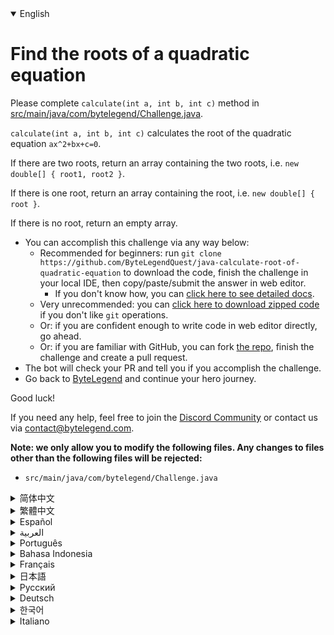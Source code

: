 <details open='true'>
<summary>English</summary>

# Find the roots of a quadratic equation

Please complete `calculate(int a, int b, int c)` method in [src/main/java/com/bytelegend/Challenge.java](https://github.com/ByteLegendQuest/java-calculate-root-of-quadratic-equation/blob/main/src/main/java/com/bytelegend/Challenge.java).

`calculate(int a, int b, int c)` calculates the root of the quadratic equation `ax^2+bx+c=0`.

If there are two roots, return an array containing the two roots, i.e. `new double[] { root1, root2 }`.

If there is one root, return an array containing the root, i.e. `new double[] { root }`.

If there is no root, return an empty array.


- You can accomplish this challenge via any way below:
  - Recommended for beginners: run `git clone https://github.com/ByteLegendQuest/java-calculate-root-of-quadratic-equation` to download the code,
    finish the challenge in your local IDE, then copy/paste/submit the answer in web editor.
    - If you don't know how, you can [click here to see detailed docs](https://github.com/ByteLegendQuest/java-calculate-root-of-quadratic-equation/blob/main/docs/en/clone-and-import.md).
  - Very unrecommended: you can [click here to download zipped code](https://codeload.github.com/ByteLegendQuest/java-calculate-root-of-quadratic-equation/zip/refs/heads/main) if you don't like `git` operations.
  - Or: if you are confident enough to write code in web editor directly, go ahead.
  - Or: if you are familiar with GitHub, you can fork [the repo](https://github.com/ByteLegendQuest/java-calculate-root-of-quadratic-equation), finish the challenge and create a pull request.
- The bot will check your PR and tell you if you accomplish the challenge.
- Go back to [ByteLegend](https://bytelegend.com) and continue your hero journey.

Good luck!

If you need any help, feel free to join the [Discord Community](https://discord.gg/35RreUUGWt) or contact us via [contact@bytelegend.com](mailto:contact@bytelegend.com).

**Note: we only allow you to modify the following files.
Any changes to files other than the following files will be rejected:**

- `src/main/java/com/bytelegend/Challenge.java`
</details>
<details>
<summary>简体中文</summary>

# 求一元二次方程的根

请补全[src/main/java/com/bytelegend/Challenge.java](https://github.com/ByteLegendQuest/java-calculate-root-of-quadratic-equation/blob/main/src/main/java/com/bytelegend/Challenge.java)的`calculate(int a, int b, int c)`。

`calculate(int a, int b, int c)`，计算一元二次方程`ax^2+bx+c=0`的根。

若有两个根，返回一个数组，包含这两个根，即：`new double[] { root1, root2 }`。

若有一个根，返回一个数组，包含这个根，即：返回`new double[] { root }`。

若没有根，返回一个空数组，即：`new double[] {}`。

提示: 你可利用求根公式`x=[-b±√(b²-4ac)]/2a`。需要执行开方运算时可使用`Math.sqrt()`方法。


- 你可以使用以下任意一种方法完成挑战：
  - 初学者推荐：运行`git clone https://git.bytelegend.com/ByteLegendQuest/java-calculate-root-of-quadratic-equation`将代码下载到本地，在本地使用IDE调试完成后复制到网页编辑器里提交。
    - 如果你不知道怎么做，可以点击[这里查看详细文档](https://github.com/ByteLegendQuest/java-calculate-root-of-quadratic-equation/blob/main/docs/zh_hans/clone-and-import.md)。
  - 非常不推荐：如果你实在不喜欢`git`命令行操作，你可以[点击这里直接下载打包好的代码](https://ghcodeload.bytelegend.com/ByteLegendQuest/java-calculate-root-of-quadratic-equation/zip/refs/heads/main)。
  - 或者：如果你非常自信不需要下载代码到本地调试，可以使用网页编辑器直接提交。
  - 或者：如果你对GitHub非常熟悉，你可以fork[这个仓库](https://github.com/ByteLegendQuest/java-calculate-root-of-quadratic-equation)、完成挑战后，创建一个Pull Request。
- 机器人将会检查你的答案，告诉你你是否通过了挑战。
- 回到[字节传说](https://bytelegend.com)，然后继续你的英雄旅程。

祝你好运！

如果你需要任何帮助，欢迎加入官方玩家QQ群（在[首页](https://bytelegend.com)右下角的`联系 & 关于`菜单里可以找到入群方式）或者[Discord社区](https://discord.gg/PvmqK3hF)，或email至[contact@bytelegend.com](mailto:contact@bytelegend.com)。

**注意：我们只允许您修改以下文件，任何对其他文件的修改都会被拒绝：**

- `src/main/java/com/bytelegend/Challenge.java`
</details>
<details>
<summary>繁體中文</summary>

求二次方程的根
=======

請完成[src/main/java/com/bytelegend/Challenge.java](https://github.com/ByteLegendQuest/java-calculate-root-of-quadratic-equation/blob/main/src/main/java/com/bytelegend/Challenge.java)中`calculate(int a, int b, int c)`方法。

`calculate(int a, int b, int c)`計算二次方程`ax^2+bx+c=0`的根。

如果有兩個根，則返回一個包含兩個根的數組，即`new double[] { root1, root2 }` 。

如果有一個根，則返回一個包含根的數組，即`new double[] { root }` 。

如果沒有根，則返回一個空數組。

-   您可以通過以下任何方式完成此挑戰：
    -   推薦給初學者：運行`git clone https://github.com/ByteLegendQuest/java-calculate-root-of-quadratic-equation`下載代碼，在本地IDE中完成挑戰，然後復制/粘貼/提交答案網頁編輯器。
        -   如果您不知道如何操作，可以[單擊此處查看詳細文檔](https://github.com/ByteLegendQuest/java-calculate-root-of-quadratic-equation/blob/main/docs/en/clone-and-import.md)。
    -   非常不推薦：如果你不喜歡`git`操作，可以[點擊這裡下載壓縮代碼](https://codeload.github.com/ByteLegendQuest/java-calculate-root-of-quadratic-equation/zip/refs/heads/main)。
    -   或者：如果您有足夠的信心直接在 Web 編輯器中編寫代碼，請繼續。
    -   或者：如果你熟悉 GitHub，你可以 fork [倉庫](https://github.com/ByteLegendQuest/java-calculate-root-of-quadratic-equation)，完成挑戰並創建一個拉取請求。
-   機器人會檢查你的 PR 並告訴你是否完成了挑戰。
-   回到[ByteLegend](https://bytelegend.com)繼續你的英雄之旅。

祝你好運！

如果您需要任何幫助，請隨時加入[Discord 社區](https://discord.gg/35RreUUGWt)或通過[contact@bytelegend.com](mailto:contact@bytelegend.com)聯繫我們。

**注意：我們只允許您修改以下文件。對以下文件以外的文件的任何更改都將被拒絕：**

-   `src/main/java/com/bytelegend/Challenge.java`</details>
<details>
<summary>Español</summary>

Encontrar las raíces de una ecuación cuadrática
===============================================

Complete el método de `calculate(int a, int b, int c)` en [src/main/java/com/bytelegend/Challenge.java](https://github.com/ByteLegendQuest/java-calculate-root-of-quadratic-equation/blob/main/src/main/java/com/bytelegend/Challenge.java) .

`calculate(int a, int b, int c)` calcula la raíz de la ecuación cuadrática `ax^2+bx+c=0` .

Si hay dos raíces, devuelva una matriz que contenga las dos raíces, es decir, `new double[] { root1, root2 }` .

Si hay una raíz, devuelva una matriz que contenga la raíz, es decir, `new double[] { root }` .

Si no hay raíz, devuelve una matriz vacía.

-   Puede lograr este desafío de cualquier manera a continuación:
    -   Recomendado para principiantes: ejecute `git clone https://github.com/ByteLegendQuest/java-calculate-root-of-quadratic-equation` para descargar el código, finalice el desafío en su IDE local, luego copie/pegue/envíe la respuesta en Editor web.
        -   Si no sabe cómo hacerlo, puede [hacer clic aquí para ver los documentos detallados](https://github.com/ByteLegendQuest/java-calculate-root-of-quadratic-equation/blob/main/docs/en/clone-and-import.md) .
    -   Muy poco recomendado: puede [hacer clic aquí para descargar el código comprimido](https://codeload.github.com/ByteLegendQuest/java-calculate-root-of-quadratic-equation/zip/refs/heads/main) si no le gustan las operaciones de `git` .
    -   O: si tiene la confianza suficiente para escribir código en el editor web directamente, adelante.
    -   O: si está familiarizado con GitHub, puede bifurcar [el repositorio](https://github.com/ByteLegendQuest/java-calculate-root-of-quadratic-equation) , finalizar el desafío y crear una solicitud de extracción.
-   El bot verificará tu PR y te dirá si logras el desafío.
-   Regrese a [ByteLegend](https://bytelegend.com) y continúe su viaje de héroe.

¡Buena suerte!

Si necesita ayuda, no dude en unirse a la [comunidad de Discord](https://discord.gg/35RreUUGWt) o contáctenos a través de [contact@bytelegend.com](mailto:contact@bytelegend.com) .

**Nota: solo le permitimos modificar los siguientes archivos. Cualquier cambio en los archivos que no sean los siguientes archivos será rechazado:**

-   `src/main/java/com/bytelegend/Challenge.java`</details>
<details>
<summary>العربية</summary>

أوجد جذور المعادلة التربيعية
============================

يرجى إكمال `calculate(int a, int b, int c)` في [src / main / java / com / bytelegend / Challenge.java](https://github.com/ByteLegendQuest/java-calculate-root-of-quadratic-equation/blob/main/src/main/java/com/bytelegend/Challenge.java) .

`calculate(int a, int b, int c)` يحسب جذر المعادلة التربيعية `ax^2+bx+c=0` .

إذا كان هناك جذران ، فقم بإرجاع مصفوفة تحتوي على الجذور ، أي `new double[] { root1, root2 }` .

إذا كان هناك جذر واحد ، فقم بإرجاع مصفوفة تحتوي على الجذر ، أي `new double[] { root }` .

إذا لم يكن هناك جذر ، فقم بإرجاع مصفوفة فارغة.

-   يمكنك إنجاز هذا التحدي بأي طريقة أدناه:
    -   موصى به للمبتدئين: قم بتشغيل `git clone https://github.com/ByteLegendQuest/java-calculate-root-of-quadratic-equation` لتنزيل الكود ، وإنهاء التحدي في IDE المحلي الخاص بك ، ثم نسخ / لصق / إرسال الإجابة في محررشبكة.
        -   إذا كنت لا تعرف كيف يمكنك [النقر هنا لمشاهدة المستندات التفصيلية](https://github.com/ByteLegendQuest/java-calculate-root-of-quadratic-equation/blob/main/docs/en/clone-and-import.md) .
    -   غير موصى به على الإطلاق: يمكنك [النقر هنا لتنزيل رمز مضغوط](https://codeload.github.com/ByteLegendQuest/java-calculate-root-of-quadratic-equation/zip/refs/heads/main) إذا كنت لا تحب عمليات `git` .
    -   أو: إذا كنت واثقًا بدرجة كافية لكتابة التعليمات البرمجية في محرر الويب مباشرةً ، فابدأ.
    -   أو: إذا كنت معتادًا على GitHub ، فيمكنك تفرع [الريبو](https://github.com/ByteLegendQuest/java-calculate-root-of-quadratic-equation) وإنهاء التحدي وإنشاء طلب سحب.
-   سيتحقق الروبوت من العلاقات العامة الخاصة بك ويخبرك إذا أنجزت التحدي.
-   ارجع إلى [ByteLegend وتابع](https://bytelegend.com) رحلة بطلك.

حظ سعيد!

إذا كنت بحاجة إلى أي مساعدة ، فلا تتردد في الانضمام إلى [مجتمع Discord](https://discord.gg/35RreUUGWt) أو الاتصال بنا عبر [contact@bytelegend.com](mailto:contact@bytelegend.com) .

**ملاحظة: نسمح لك فقط بتعديل الملفات التالية. سيتم رفض أي تغييرات يتم إجراؤها على الملفات بخلاف الملفات التالية:**

-   `src/main/java/com/bytelegend/Challenge.java`</details>
<details>
<summary>Português</summary>

Encontrar as raízes de uma equação quadrática
=============================================

Por favor, complete o método `calculate(int a, int b, int c)` em [src/main/java/com/bytelegend/Challenge.java](https://github.com/ByteLegendQuest/java-calculate-root-of-quadratic-equation/blob/main/src/main/java/com/bytelegend/Challenge.java) .

`calculate(int a, int b, int c)` calcula a raiz da equação quadrática `ax^2+bx+c=0` .

Se houver duas raízes, retorne um array contendo as duas raízes, ou seja, `new double[] { root1, root2 }` .

Se houver uma raiz, retorne um array contendo a raiz, ou seja, `new double[] { root }` .

Se não houver raiz, retorne uma matriz vazia.

-   Você pode realizar este desafio de qualquer maneira abaixo:
    -   Recomendado para iniciantes: execute `git clone https://github.com/ByteLegendQuest/java-calculate-root-of-quadratic-equation` para baixar o código, termine o desafio em seu IDE local e copie/cole/envie a resposta em editor web.
        -   Se você não sabe como, você pode [clicar aqui para ver documentos detalhados](https://github.com/ByteLegendQuest/java-calculate-root-of-quadratic-equation/blob/main/docs/en/clone-and-import.md) .
    -   Muito não recomendado: você pode [clicar aqui para baixar o código zipado](https://codeload.github.com/ByteLegendQuest/java-calculate-root-of-quadratic-equation/zip/refs/heads/main) se não gostar das operações do `git` .
    -   Ou: se você estiver confiante o suficiente para escrever código diretamente no editor web, vá em frente.
    -   Ou: se você estiver familiarizado com o GitHub, você pode bifurcar [o repo](https://github.com/ByteLegendQuest/java-calculate-root-of-quadratic-equation) , finalizar o desafio e criar um pull request.
-   O bot verificará seu PR e informará se você cumprir o desafio.
-   Volte para [ByteLegend](https://bytelegend.com) e continue sua jornada de herói.

Boa sorte!

Se precisar de ajuda, sinta-se à vontade para se juntar à [Comunidade Discord](https://discord.gg/35RreUUGWt) ou entre em contato conosco via [contact@bytelegend.com](mailto:contact@bytelegend.com) .

**Nota: só permitimos que você modifique os seguintes arquivos. Quaisquer alterações em arquivos que não sejam os arquivos a seguir serão rejeitadas:**

-   `src/main/java/com/bytelegend/Challenge.java`</details>
<details>
<summary>Bahasa Indonesia</summary>

Temukan akar-akar persamaan kuadrat
===================================

Harap lengkapi metode `calculate(int a, int b, int c)` di [src/main/java/com/bytelegend/Challenge.java](https://github.com/ByteLegendQuest/java-calculate-root-of-quadratic-equation/blob/main/src/main/java/com/bytelegend/Challenge.java) .

`calculate(int a, int b, int c)` menghitung akar persamaan kuadrat `ax^2+bx+c=0` .

Jika ada dua akar, kembalikan array yang berisi dua akar, yaitu `new double[] { root1, root2 }` .

Jika ada satu root, kembalikan array yang berisi root, yaitu `new double[] { root }` .

Jika tidak ada root, kembalikan array kosong.

-   Anda dapat menyelesaikan tantangan ini melalui cara apa pun di bawah ini:
    -   Direkomendasikan untuk pemula: jalankan `git clone https://github.com/ByteLegendQuest/java-calculate-root-of-quadratic-equation` untuk mengunduh kode, selesaikan tantangan di IDE lokal Anda, lalu salin/tempel/kirim jawabannya di editor web.
        -   Jika Anda tidak tahu caranya, Anda dapat [mengklik di sini untuk melihat dokumen terperinci](https://github.com/ByteLegendQuest/java-calculate-root-of-quadratic-equation/blob/main/docs/en/clone-and-import.md) .
    -   Sangat tidak direkomendasikan: Anda dapat [mengklik di sini untuk mengunduh kode zip](https://codeload.github.com/ByteLegendQuest/java-calculate-root-of-quadratic-equation/zip/refs/heads/main) jika Anda tidak menyukai operasi `git` .
    -   Atau: jika Anda cukup percaya diri untuk menulis kode di editor web secara langsung, silakan.
    -   Atau: jika Anda terbiasa dengan GitHub, Anda dapat melakukan fork [repo](https://github.com/ByteLegendQuest/java-calculate-root-of-quadratic-equation) , menyelesaikan tantangan, dan membuat permintaan tarik.
-   Bot akan memeriksa PR Anda dan memberi tahu Anda jika Anda menyelesaikan tantangan.
-   Kembali ke [ByteLegend](https://bytelegend.com) dan lanjutkan perjalanan pahlawan Anda.

Semoga beruntung!

Jika Anda memerlukan bantuan, jangan ragu untuk bergabung dengan [Komunitas Discord](https://discord.gg/35RreUUGWt) atau hubungi kami melalui [contact@bytelegend.com](mailto:contact@bytelegend.com) .

**Catatan: kami hanya mengizinkan Anda untuk mengubah file berikut. Setiap perubahan pada file selain file berikut akan ditolak:**

-   `src/main/java/com/bytelegend/Challenge.java`</details>
<details>
<summary>Français</summary>

Trouver les racines d'une équation quadratique
==============================================

Veuillez compléter la méthode `calculate(int a, int b, int c)` dans [src/main/java/com/bytelegend/Challenge.java](https://github.com/ByteLegendQuest/java-calculate-root-of-quadratic-equation/blob/main/src/main/java/com/bytelegend/Challenge.java) .

`calculate(int a, int b, int c)` calcule la racine de l'équation quadratique `ax^2+bx+c=0` .

S'il y a deux racines, renvoie un tableau contenant les deux racines, c'est-à-dire `new double[] { root1, root2 }` .

S'il y a une racine, retourne un tableau contenant la racine, c'est-à-dire `new double[] { root }` .

S'il n'y a pas de racine, retourne un tableau vide.

-   Vous pouvez accomplir ce défi de n'importe quelle manière ci-dessous:
    -   Recommandé pour les débutants : exécutez `git clone https://github.com/ByteLegendQuest/java-calculate-root-of-quadratic-equation` pour télécharger le code, terminez le défi dans votre IDE local, puis copiez/collez/soumettez la réponse dans éditeur web.
        -   Si vous ne savez pas comment faire, vous pouvez [cliquer ici pour voir la documentation détaillée](https://github.com/ByteLegendQuest/java-calculate-root-of-quadratic-equation/blob/main/docs/en/clone-and-import.md) .
    -   Très déconseillé : vous pouvez [cliquer ici pour télécharger le code compressé](https://codeload.github.com/ByteLegendQuest/java-calculate-root-of-quadratic-equation/zip/refs/heads/main) si vous n'aimez pas les opérations `git` .
    -   Ou : si vous êtes suffisamment confiant pour écrire du code directement dans l'éditeur Web, continuez.
    -   Ou : si vous êtes familier avec GitHub, vous pouvez forker [le dépôt](https://github.com/ByteLegendQuest/java-calculate-root-of-quadratic-equation) , terminer le défi et créer une demande d'extraction.
-   Le bot vérifiera votre PR et vous dira si vous accomplissez le défi.
-   Retournez à [ByteLegend](https://bytelegend.com) et continuez votre voyage de héros.

Bonne chance!

Si vous avez besoin d'aide, n'hésitez pas à rejoindre la [communauté Discord](https://discord.gg/35RreUUGWt) ou à nous contacter via [contact@bytelegend.com](mailto:contact@bytelegend.com) .

**Remarque : nous vous autorisons uniquement à modifier les fichiers suivants. Toute modification de fichiers autres que les fichiers suivants sera rejetée :**

-   `src/main/java/com/bytelegend/Challenge.java`</details>
<details>
<summary>日本語</summary>

二次方程式の根を見つける
============

[src / main / java / com / bytelegend / Challenge.java](https://github.com/ByteLegendQuest/java-calculate-root-of-quadratic-equation/blob/main/src/main/java/com/bytelegend/Challenge.java) `calculate(int a, int b, int c)`メソッドを完了してください。

`calculate(int a, int b, int c)`は、2次方程式`ax^2+bx+c=0`の根を計算します。

ルートが2つある場合は、2つのルートを含む配列、つまり`new double[] { root1, root2 }` 。

ルートが1つある場合は、ルートを含む配列、つまり`new double[] { root }`を返します。

ルートがない場合は、空の配列を返します。

-   この課題は、以下のいずれかの方法で達成できます。
    -   初心者に推奨： `git clone https://github.com/ByteLegendQuest/java-calculate-root-of-quadratic-equation`を実行してコードをダウンロードし、ローカルIDEでチャレンジを終了してから、で回答をコピー/貼り付け/送信します。 Webエディター。
        -   方法がわからない場合は、 [ここをクリックして詳細なドキュメントを参照してください](https://github.com/ByteLegendQuest/java-calculate-root-of-quadratic-equation/blob/main/docs/en/clone-and-import.md)。
    -   非常に推奨されていません`git`操作が気に入らない場合は、 [ここをクリックしてzipコードをダウンロード](https://codeload.github.com/ByteLegendQuest/java-calculate-root-of-quadratic-equation/zip/refs/heads/main)できます。
    -   または：Webエディターで直接コードを記述できる自信がある場合は、先に進んでください。
    -   または：GitHubに精通している場合は[、リポジトリ](https://github.com/ByteLegendQuest/java-calculate-root-of-quadratic-equation)をフォークしてチャレンジを終了し、プルリクエストを作成できます。
-   ボットはPRをチェックし、チャレンジを達成したかどうかを通知します。
-   [ByteLegend](https://bytelegend.com)に戻り、ヒーローの旅を続けてください。

幸運を！

ヘルプが必要な場合は、 [Discordコミュニティ](https://discord.gg/35RreUUGWt)に参加するか、contact [@bytelegend.com](mailto:contact@bytelegend.com)からお問い合わせください。

**注：変更できるのは次のファイルのみです。次のファイル以外のファイルへの変更は拒否されます。**

-   `src/main/java/com/bytelegend/Challenge.java`</details>
<details>
<summary>Русский</summary>

Найдите корни квадратного уравнения
===================================

Пожалуйста, завершите метод `calculate(int a, int b, int c)` в [src/main/java/com/bytelegend/Challenge.java](https://github.com/ByteLegendQuest/java-calculate-root-of-quadratic-equation/blob/main/src/main/java/com/bytelegend/Challenge.java) .

`calculate(int a, int b, int c)` вычисляет корень квадратного уравнения `ax^2+bx+c=0` .

Если есть два корня, вернуть массив, содержащий два корня, т.е. `new double[] { root1, root2 }` .

Если есть один корень, вернуть массив, содержащий корень, т.е. `new double[] { root }` .

Если корня нет, вернуть пустой массив.

-   Вы можете выполнить эту задачу любым способом, указанным ниже:
    -   Рекомендуется для начинающих: запустите `git clone https://github.com/ByteLegendQuest/java-calculate-root-of-quadratic-equation` , чтобы загрузить код, завершите задание в локальной среде IDE, затем скопируйте/вставьте/отправьте ответ в веб-редактор.
        -   Если вы не знаете, как это сделать, вы можете [щелкнуть здесь, чтобы просмотреть подробную документацию](https://github.com/ByteLegendQuest/java-calculate-root-of-quadratic-equation/blob/main/docs/en/clone-and-import.md) .
    -   Крайне не рекомендуется: вы можете [нажать здесь, чтобы загрузить заархивированный код](https://codeload.github.com/ByteLegendQuest/java-calculate-root-of-quadratic-equation/zip/refs/heads/main) , если вам не нравятся операции `git` .
    -   Или: если вы достаточно уверены, чтобы писать код напрямую в веб-редакторе, вперед.
    -   Или: если вы знакомы с GitHub, вы можете разветвить [репозиторий](https://github.com/ByteLegendQuest/java-calculate-root-of-quadratic-equation) , выполнить задание и создать запрос на включение.
-   Бот проверит ваш PR и сообщит, выполнили ли вы задание.
-   Вернитесь в [ByteLegend](https://bytelegend.com) и продолжайте свое героическое путешествие.

Удачи!

Если вам нужна помощь, присоединяйтесь к [сообществу Discord](https://discord.gg/35RreUUGWt) или свяжитесь с нами по [адресу contact@bytelegend.com](mailto:contact@bytelegend.com) .

**Примечание: мы разрешаем вам изменять только следующие файлы. Любые изменения в файлах, кроме следующих файлов, будут отклонены:**

-   `src/main/java/com/bytelegend/Challenge.java`</details>
<details>
<summary>Deutsch</summary>

Finden Sie die Wurzeln einer quadratischen Gleichung
====================================================

Bitte vervollständigen Sie die `calculate(int a, int b, int c)` in [src/main/java/com/bytelegend/Challenge.java](https://github.com/ByteLegendQuest/java-calculate-root-of-quadratic-equation/blob/main/src/main/java/com/bytelegend/Challenge.java) .

`calculate(int a, int b, int c)` berechnet die Wurzel der quadratischen Gleichung `ax^2+bx+c=0` .

Wenn es zwei Wurzeln gibt, geben Sie ein Array zurück, das die beiden Wurzeln enthält, dh `new double[] { root1, root2 }` .

Wenn es eine Wurzel gibt, geben Sie ein Array zurück, das die Wurzel enthält, dh `new double[] { root }` .

Wenn kein Stamm vorhanden ist, geben Sie ein leeres Array zurück.

-   Sie können diese Herausforderung auf eine der folgenden Arten meistern:
    -   Empfohlen für Anfänger: Führen Sie `git clone https://github.com/ByteLegendQuest/java-calculate-root-of-quadratic-equation` aus, um den Code herunterzuladen, beenden Sie die Herausforderung in Ihrer lokalen IDE und kopieren/fügen/senden Sie dann die Antwort ein Web-Editor.
        -   Wenn Sie nicht wissen, wie, können [Sie hier klicken, um detaillierte Dokumente anzuzeigen](https://github.com/ByteLegendQuest/java-calculate-root-of-quadratic-equation/blob/main/docs/en/clone-and-import.md) .
    -   Sehr nicht zu empfehlen: Sie können [hier klicken, um den gezippten Code herunterzuladen,](https://codeload.github.com/ByteLegendQuest/java-calculate-root-of-quadratic-equation/zip/refs/heads/main) wenn Sie `git` -Operationen nicht mögen.
    -   Oder: Wenn Sie sicher genug sind, Code direkt im Web-Editor zu schreiben, fahren Sie fort.
    -   Oder: Wenn Sie sich mit GitHub auskennen, können Sie [das Repo forken](https://github.com/ByteLegendQuest/java-calculate-root-of-quadratic-equation) , die Challenge beenden und einen Pull-Request erstellen.
-   Der Bot überprüft Ihre PR und teilt Ihnen mit, ob Sie die Herausforderung meistern.
-   Gehen Sie zurück zu [ByteLegend](https://bytelegend.com) und setzen Sie Ihre Heldenreise fort.

Viel Glück!

Wenn Sie Hilfe benötigen, können Sie sich gerne der [Discord Community](https://discord.gg/35RreUUGWt) anschließen oder uns über [contact@bytelegend.com kontaktieren](mailto:contact@bytelegend.com) .

**Hinweis: Wir erlauben Ihnen nur, die folgenden Dateien zu ändern. Alle Änderungen an anderen Dateien als den folgenden Dateien werden abgelehnt:**

-   `src/main/java/com/bytelegend/Challenge.java`</details>
<details>
<summary>한국어</summary>

이차 방정식의 근 찾기
============

[src/main/java/com/bytelegend/Challenge.java](https://github.com/ByteLegendQuest/java-calculate-root-of-quadratic-equation/blob/main/src/main/java/com/bytelegend/Challenge.java) 에서 `calculate(int a, int b, int c)` 메소드를 완료하십시오.

`calculate(int a, int b, int c)` 은 이차 방정식 `ax^2+bx+c=0` 의 근을 계산합니다.

두 개의 루트가 있는 경우 두 개의 루트를 포함하는 배열을 반환합니다(예: `new double[] { root1, root2 }` .

루트가 하나인 경우 루트를 포함하는 배열을 반환합니다(예: `new double[] { root }` .

루트가 없으면 빈 배열을 반환합니다.

-   아래 방법을 통해 이 챌린지를 완료할 수 있습니다.
    -   초보자를 위한 권장 사항: `git clone https://github.com/ByteLegendQuest/java-calculate-root-of-quadratic-equation` 을 실행하여 코드를 다운로드하고 로컬 IDE에서 챌린지를 완료한 다음 답변을 복사/붙여넣기/제출합니다. 웹 에디터.
        -   방법을 모르는 경우 [여기를 클릭하여 자세한 문서를 볼](https://github.com/ByteLegendQuest/java-calculate-root-of-quadratic-equation/blob/main/docs/en/clone-and-import.md) 수 있습니다.
    -   매우 권장하지 않음: `git` 작업이 마음에 들지 않으면 [여기를 클릭하여 압축 코드를 다운로드](https://codeload.github.com/ByteLegendQuest/java-calculate-root-of-quadratic-equation/zip/refs/heads/main) 할 수 있습니다.
    -   또는 웹 편집기에서 직접 코드를 작성할 만큼 자신이 있다면 계속 진행하십시오.
    -   또는 GitHub에 익숙하다면 리포지토리를 분기 [하고](https://github.com/ByteLegendQuest/java-calculate-root-of-quadratic-equation) 챌린지를 완료하고 풀 요청을 생성할 수 있습니다.
-   봇은 PR을 확인하고 도전 과제를 달성했는지 알려줍니다.
-   [ByteLegend](https://bytelegend.com) 로 돌아가 영웅 여정을 계속하세요.

행운을 빕니다!

도움이 필요하면 언제든지 [Discord 커뮤니티](https://discord.gg/35RreUUGWt) 에 가입하거나 [contact@bytelegend.com](mailto:contact@bytelegend.com) 을 통해 문의하세요.

**참고: 다음 파일만 수정할 수 있습니다. 다음 파일 이외의 파일에 대한 변경 사항은 거부됩니다.**

-   `src/main/java/com/bytelegend/Challenge.java`</details>
<details>
<summary>Italiano</summary>

Trova le radici di un'equazione quadratica
==========================================

Si prega di completare il metodo `calculate(int a, int b, int c)` in [src/main/java/com/bytelegend/Challenge.java](https://github.com/ByteLegendQuest/java-calculate-root-of-quadratic-equation/blob/main/src/main/java/com/bytelegend/Challenge.java) .

`calculate(int a, int b, int c)` calcola la radice dell'equazione quadratica `ax^2+bx+c=0` .

Se sono presenti due radici, restituire un array contenente le due radici, ovvero `new double[] { root1, root2 }` .

Se esiste una radice, restituire un array contenente la radice, ovvero `new double[] { root }` .

Se non c'è root, restituisce un array vuoto.

-   Puoi portare a termine questa sfida in qualsiasi modo di seguito:
    -   Consigliato per i principianti: esegui `git clone https://github.com/ByteLegendQuest/java-calculate-root-of-quadratic-equation` per scaricare il codice, completa la sfida nel tuo IDE locale, quindi copia/incolla/invia la risposta in editore web.
        -   Se non sai come fare, puoi fare [clic qui per visualizzare i documenti dettagliati](https://github.com/ByteLegendQuest/java-calculate-root-of-quadratic-equation/blob/main/docs/en/clone-and-import.md) .
    -   Molto sconsigliato: puoi fare [clic qui per scaricare il codice zippato](https://codeload.github.com/ByteLegendQuest/java-calculate-root-of-quadratic-equation/zip/refs/heads/main) se non ti piacciono le operazioni `git` .
    -   Oppure: se sei abbastanza sicuro da scrivere il codice direttamente nell'editor web, vai avanti.
    -   Oppure: se hai familiarità con GitHub, puoi eseguire il fork [del repository](https://github.com/ByteLegendQuest/java-calculate-root-of-quadratic-equation) , completare la sfida e creare una richiesta pull.
-   Il bot controllerà il tuo PR e ti dirà se hai superato la sfida.
-   Torna a [ByteLegend](https://bytelegend.com) e continua il tuo viaggio da eroe.

Buona fortuna!

Se hai bisogno di aiuto, non esitare a unirti alla [community di Discord](https://discord.gg/35RreUUGWt) o contattaci tramite [contact@bytelegend.com](mailto:contact@bytelegend.com) .

**Nota: ti permettiamo solo di modificare i seguenti file. Eventuali modifiche ai file diversi dai seguenti file verranno rifiutate:**

-   `src/main/java/com/bytelegend/Challenge.java`</details>